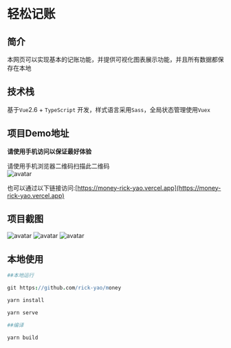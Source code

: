 # 轻松记账

## 简介

本网页可以实现基本的记账功能，并提供可视化图表展示功能，并且所有数据都保存在本地

## 技术栈

基于`Vue`2.6 + `TypeScript` 开发，样式语言采用`Sass`，全局状态管理使用`Vuex`

## 项目Demo地址

**请使用手机访问以保证最好体验**

请使用手机浏览器二维码扫描此二维码  
![avatar](./src/pic/qrcode.png)

也可以通过以下链接访问:[https://money-rick-yao.vercel.app](https://money-rick-yao.vercel.app)

## 项目截图

![avatar](./src/pic/IMG_2389.PNG)
![avatar](./src/pic/IMG_2391.PNG)
![avatar](./src/pic/IMG_2390.PNG)

## 本地使用

```coffeescript
##本地运行

git https://github.com/rick-yao/money

yarn install

yarn serve

##编译

yarn build

```
